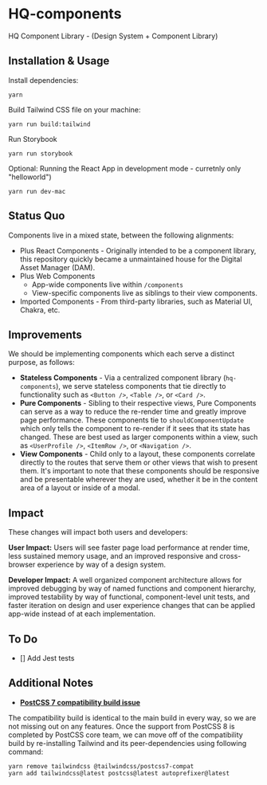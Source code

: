 # HQ-components
HQ Component Library - (Design System + Component Library)

## Installation & Usage
Install dependencies:
```
yarn
```

Build Tailwind CSS file on your machine:
```
yarn run build:tailwind
```

Run Storybook
```
yarn run storybook
```

Optional: Running the React App in development mode - curretnly only "helloworld")
```
yarn run dev-mac
```

## Status Quo
Components live in a mixed state, between the following alignments:

- Plus React Components - Originally intended to be a component library, this repository quickly became a unmaintained house for the Digital Asset Manager (DAM).
- Plus Web Components
    - App-wide components live within `/components`
    - View-specific components live as siblings to their view components.
- Imported Components - From third-party libraries, such as Material UI, Chakra, etc.

## Improvements

We should be implementing components which each serve a distinct purpose, as follows:

- **Stateless Components** - Via a centralized component library (`hq-components`), we serve stateless components that tie directly to functionality such as `<Button />`, `<Table />`, or `<Card />`.
- **Pure Components** - Sibling to their respective views, Pure Components can serve as a way to reduce the re-render time and greatly improve page performance. These components tie to `shouldComponentUpdate` which only tells the component to re-render if it sees that its state has changed. These are best used as larger components within a view, such as `<UserProfile />`, `<ItemRow />`, or `<Navigation />`.
- **View Components** - Child only to a layout, these components correlate directly to the routes that serve them or other views that wish to present them. It's important to note that these components should be responsive and be presentable wherever they are used, whether it be in the content area of a layout or inside of a modal.

## Impact

These changes will impact both users and developers:

**User Impact:** Users will see faster page load performance at render time, less sustained memory usage, and an improved responsive and cross-browser experience by way of a design system.

**Developer Impact:** A well organized component architecture allows for improved debugging by way of named functions and component hierarchy, improved testability by way of functional, component-level unit tests, and faster iteration on design and user experience changes that can be applied app-wide instead of at each implementation.

## To Do
 - [] Add Jest tests

## Additional Notes
-  [**PostCSS 7 compatibility build issue**](https://tailwindcss.com/docs/installation#post-css-7-compatibility-build) 

The compatibility build is identical to the main build in every way, so we are not missing out on any features. Once the support from PostCSS 8 is completed by PostCSS core team, we can move off of the compatibility build by re-installing Tailwind and its peer-dependencies using following command:

```
yarn remove tailwindcss @tailwindcss/postcss7-compat
yarn add tailwindcss@latest postcss@latest autoprefixer@latest
```